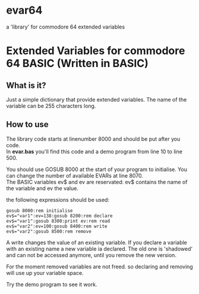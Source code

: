 # evar64
a 'library' for commodore 64 extended variables

# Extended Variables for commodore 64 BASIC (Written in BASIC)
## What is it?
Just a simple dictionary that provide extended variables. The name of the variable can be 255 characters long.
## How to use
The library code starts at linenumber 8000 and should be put after you code.  
In **evar.bas** you'll find this code and a demo program from line 10 to line 500.  

You should use GOSUB 8000 at the start of your program to initialise. You can change the number of available EVARs at line 8070.  
The BASIC variables ev$ and ev are reservated: ev$ contains the name of the variable and ev the value.

the following expressions should be used:
```basic
gosub 8000:rem initialise
ev$="var1":ev=138:gosub 8200:rem declare
ev$="var1":gosub 8300:print ev:rem read  
ev$="var2":ev=100:gosub 8400:rem write
ev$="var2":gosub 8500:rem remove
```

A write changes the value of an existing variable. If you declare a variable with an existing name a new variable ia declared. The old one is 'shadowed' and can not be accessed anymore, until you remove the new version.

For the moment removed variables are not freed. so declaring and removing will use up your variable space.

Try the demo program to see it work.


